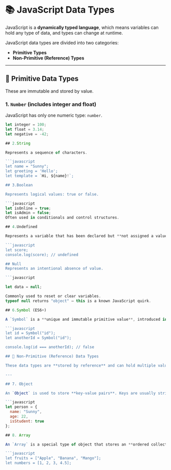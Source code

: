 # 📚 JavaScript Data Types

JavaScript is a **dynamically typed language**, which means variables can hold any type of data, and types can change at runtime.

JavaScript data types are divided into two categories:
- **Primitive Types**
- **Non-Primitive (Reference) Types**

---

## 🔹 Primitive Data Types

These are immutable and stored by value.

### 1. `Number` (includes integer and float)

JavaScript has only one numeric type: `number`.

```javascript
let integer = 100;
let float = 3.14;
let negative = -42;

## 2.String

Represents a sequence of characters.

```javascript
let name = "Sunny";
let greeting = 'Hello';
let template = `Hi, ${name}!`;

## 3.Boolean

Represents logical values: true or false.

```javascript
let isOnline = true;
let isAdmin = false;
Often used in conditionals and control structures.

## 4.Undefined

Represents a variable that has been declared but **not assigned a value**.

```javascript
let score;
console.log(score); // undefined

## Null
Represents an intentional absence of value.

```javascript

let data = null;

Commonly used to reset or clear variables.
typeof null returns "object" — this is a known JavaScript quirk.

## 6.Symbol (ES6+)

A `Symbol` is a **unique and immutable primitive value**, introduced in ES6, often used as object property keys.

```javascript
let id = Symbol("id");
let anotherId = Symbol("id");

console.log(id === anotherId); // false

## 🔸 Non-Primitive (Reference) Data Types

These data types are **stored by reference** and can hold multiple values or complex data structures like objects and arrays.

---

## 7. Object

An `Object` is used to store **key-value pairs**. Keys are usually strings (or Symbols), and values can be of any data type.

```javascript
let person = {
  name: "Sunny",
  age: 22,
  isStudent: true
};

## 8. Array

An `Array` is a special type of object that stores an **ordered collection** of elements.

```javascript
let fruits = ["Apple", "Banana", "Mango"];
let numbers = [1, 2, 3, 4.5];


